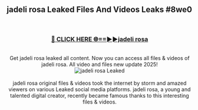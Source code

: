 ## jadeli rosa Leaked Files And Videos Leaks #8we0
<br>
<div align="center">
<h3><a href="https://watchclip.my.id/jadeli rosa" rel="nofollow">🔴 CLICK HERE 🌐==►►jadeli rosa</a></h3>
<br>
Get jadeli rosa leaked all content. Now you can access all files & videos of jadeli rosa. All video and files new update 2025!
<br>
<a href="https://watchclip.my.id/jadeli rosa" rel="nofollow" data-target="animated-image.originalLink"><img src="https://i.ibb.co.com/WyWwxjT/player-gif2.gif" alt="jadeli rosa Leaked" style="max-width: 100%; display: inline-block;" data-target="animated-image.originalImage"></a>
<br><br>
jadeli rosa original files & videos took the internet by storm and amazed viewers on various Leaked social media platforms. jadeli rosa, a young and talented digital creator, recently became famous thanks to this interesting files & videos.
</div>
<br>